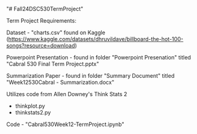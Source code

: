 "# Fall24DSC530TermProject" 

Term Project Requirements:

Dataset - "charts.csv" found on Kaggle (https://www.kaggle.com/datasets/dhruvildave/billboard-the-hot-100-songs?resource=download)

Powerpoint Presentation - found in folder "Powerpoint Presenation" titled "Cabral 530 Final Term Project.pptx"

Summarization Paper - found in folder "Summary Document" titled "Week12530Cabral - Summarization.docx"

Utilizes code from Allen Downey's Think Stats 2
- thinkplot.py
- thinkstats2.py

Code - "Cabral530Week12-TermProject.ipynb"
